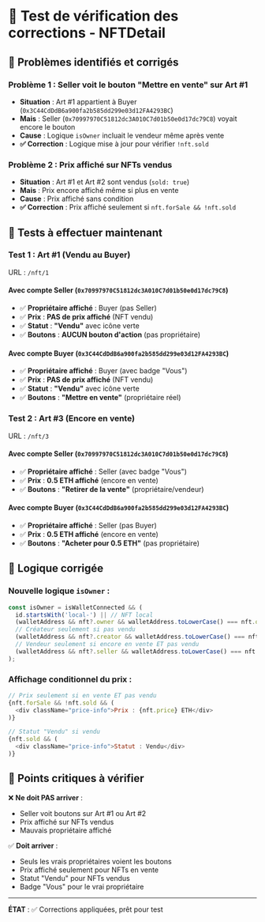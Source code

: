 # 🔧 Test de vérification des corrections - NFTDetail

## 🐛 Problèmes identifiés et corrigés

### **Problème 1** : Seller voit le bouton "Mettre en vente" sur Art #1
- **Situation** : Art #1 appartient à Buyer (`0x3C44CdDdB6a900fa2b585dd299e03d12FA4293BC`)
- **Mais** : Seller (`0x70997970C51812dc3A010C7d01b50e0d17dc79C8`) voyait encore le bouton
- **Cause** : Logique `isOwner` incluait le vendeur même après vente
- **✅ Correction** : Logique mise à jour pour vérifier `!nft.sold`

### **Problème 2** : Prix affiché sur NFTs vendus
- **Situation** : Art #1 et Art #2 sont vendus (`sold: true`)
- **Mais** : Prix encore affiché même si plus en vente
- **Cause** : Prix affiché sans condition
- **✅ Correction** : Prix affiché seulement si `nft.forSale && !nft.sold`

## 🧪 Tests à effectuer maintenant

### **Test 1 : Art #1 (Vendu au Buyer)**
URL : `/nft/1`

#### **Avec compte Seller** (`0x70997970C51812dc3A010C7d01b50e0d17dc79C8`)
- ✅ **Propriétaire affiché** : Buyer (pas Seller)
- ✅ **Prix** : **PAS de prix affiché** (NFT vendu)
- ✅ **Statut** : **"Vendu"** avec icône verte
- ✅ **Boutons** : **AUCUN bouton d'action** (pas propriétaire)

#### **Avec compte Buyer** (`0x3C44CdDdB6a900fa2b585dd299e03d12FA4293BC`)
- ✅ **Propriétaire affiché** : Buyer (avec badge "Vous")
- ✅ **Prix** : **PAS de prix affiché** (NFT vendu)
- ✅ **Statut** : **"Vendu"** avec icône verte
- ✅ **Boutons** : **"Mettre en vente"** (propriétaire réel)

### **Test 2 : Art #3 (Encore en vente)**
URL : `/nft/3`

#### **Avec compte Seller** (`0x70997970C51812dc3A010C7d01b50e0d17dc79C8`)
- ✅ **Propriétaire affiché** : Seller (avec badge "Vous")
- ✅ **Prix** : **0.5 ETH affiché** (encore en vente)
- ✅ **Boutons** : **"Retirer de la vente"** (propriétaire/vendeur)

#### **Avec compte Buyer** (`0x3C44CdDdB6a900fa2b585dd299e03d12FA4293BC`)
- ✅ **Propriétaire affiché** : Seller (pas Buyer)
- ✅ **Prix** : **0.5 ETH affiché** (encore en vente)
- ✅ **Boutons** : **"Acheter pour 0.5 ETH"** (pas propriétaire)

## 🎯 Logique corrigée

### **Nouvelle logique `isOwner`** :
```javascript
const isOwner = isWalletConnected && (
  id.startsWith('local-') || // NFT local
  (walletAddress && nft?.owner && walletAddress.toLowerCase() === nft.owner.toLowerCase()) ||
  // Créateur seulement si pas vendu
  (walletAddress && nft?.creator && walletAddress.toLowerCase() === nft.creator.toLowerCase() && !nft?.sold) ||
  // Vendeur seulement si encore en vente ET pas vendu
  (walletAddress && nft?.seller && walletAddress.toLowerCase() === nft.seller.toLowerCase() && nft?.forSale && !nft?.sold)
);
```

### **Affichage conditionnel du prix** :
```javascript
// Prix seulement si en vente ET pas vendu
{nft.forSale && !nft.sold && (
  <div className="price-info">Prix : {nft.price} ETH</div>
)}

// Statut "Vendu" si vendu
{nft.sold && (
  <div className="price-info">Statut : Vendu</div>
)}
```

## 🚨 Points critiques à vérifier

❌ **Ne doit PAS arriver** :
- Seller voit boutons sur Art #1 ou Art #2
- Prix affiché sur NFTs vendus
- Mauvais propriétaire affiché

✅ **Doit arriver** :
- Seuls les vrais propriétaires voient les boutons
- Prix affiché seulement pour NFTs en vente
- Statut "Vendu" pour NFTs vendus
- Badge "Vous" pour le vrai propriétaire

---

**ÉTAT** : ✅ Corrections appliquées, prêt pour test